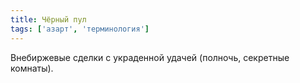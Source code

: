 ```yaml
---
title: Чёрный пул
tags: ['азарт', 'терминология']
---
```


Внебиржевые сделки с украденной удачей (полночь, секретные комнаты).
